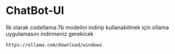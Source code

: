 # ChatBot-UI
İlk olarak codellama:7b modelini indirip kullanabilmek için ollama uygulamasını indirmeniz gerekicek 


`https://ollama.com/download/windows`
